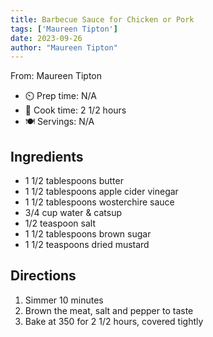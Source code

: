 ```yaml
---
title: Barbecue Sauce for Chicken or Pork
tags: ['Maureen Tipton']
date: 2023-09-26
author: "Maureen Tipton"
---
```

From: Maureen Tipton

- ⏲️ Prep time: N/A
- 🍳 Cook time: 2 1/2 hours
- 🍽️ Servings: N/A

## Ingredients

- 1 1/2 tablespoons butter
- 1 1/2 tablespoons apple cider vinegar
- 1 1/2 tablespoons wosterchire sauce
- 3/4 cup water & catsup
- 1/2 teaspoon salt
- 1 1/2 tablespoons brown sugar
- 1 1/2 teaspoons dried mustard

## Directions

1. Simmer 10 minutes
2. Brown the meat, salt and pepper to taste
3. Bake at 350 for 2 1/2 hours, covered tightly
